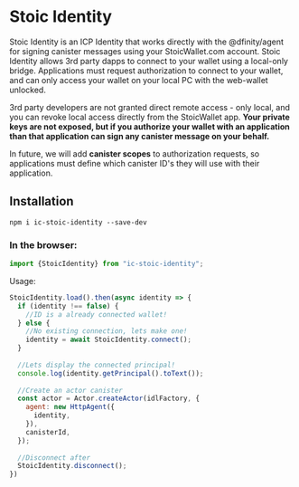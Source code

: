 # Stoic Identity
Stoic Identity is an ICP Identity that works directly with the @dfinity/agent for signing canister messages using your StoicWallet.com account. Stoic Identity allows 3rd party dapps to connect to your wallet using a local-only bridge. Applications must request authorization to connect to your wallet, and can only access your wallet on your local PC with the web-wallet unlocked.

3rd party developers are not granted direct remote access - only local, and you can revoke local access directly from the StoicWallet app. **Your private keys are not exposed, but if you authorize your wallet with an application than that application can sign any canister message on your behalf.**

In future, we will add **canister scopes** to authorization requests, so applications must define which canister ID's they will use with their application.

## Installation
```
npm i ic-stoic-identity --save-dev
```

### In the browser:
```javascript
import {StoicIdentity} from "ic-stoic-identity";
```
Usage:
```javascript
StoicIdentity.load().then(async identity => {
  if (identity !== false) {
    //ID is a already connected wallet!
  } else {
    //No existing connection, lets make one!
    identity = await StoicIdentity.connect();
  }
  
  //Lets display the connected principal!
  console.log(identity.getPrincipal().toText());
  
  //Create an actor canister
  const actor = Actor.createActor(idlFactory, {
    agent: new HttpAgent({
      identity,
    }),
    canisterId,
  });
  
  //Disconnect after
  StoicIdentity.disconnect();
})
```
